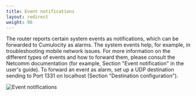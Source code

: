 ```yaml
---
title: Event notifications
layout: redirect
weight: 90
---
```


The router reports certain system events as notifications, which can be forwarded to Cumulocity as alarms. The system events help, for example, in troubleshooting mobile network issues. For more information on the different types of events and how to forward them, please consult the Netcomm documentation (for example, Section "Event notification" in the user's guide). To forward an event as alarm, set up a UDP destination sending to Port 1331 on localhost (Section "Destination configuration").

![Event notifications](/images/devices/netcomm/notifications.png)
